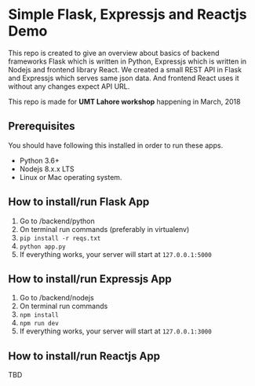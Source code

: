 # Simple Flask, Expressjs and Reactjs Demo

This repo is created to give an overview about basics of backend frameworks Flask which is written in Python, Expressjs which is written in Nodejs and frontend library React. We created a small REST API in Flask and Expressjs which serves same json data. And frontend React uses it without any changes expect API URL.

This repo is made for **UMT Lahore workshop** happening in March, 2018

## Prerequisites

You should have following this installed in order to run these apps.

 - Python 3.6+
 - Nodejs 8.x.x LTS
 - Linux or Mac operating system.

## How to install/run Flask App

 1. Go to /backend/python
 2. On terminal run commands (preferably in virtualenv)
 3.  `pip install -r reqs.txt`
 4. `python app.py`
 5. If everything works, your server will start at `127.0.0.1:5000`

## How to install/run Expressjs App

 1. Go to /backend/nodejs
 2. On terminal run commands
 3.  `npm install`
 4. `npm run dev`
 5. If everything works, your server will start at `127.0.0.1:3000`

## How to install/run Reactjs App
TBD
